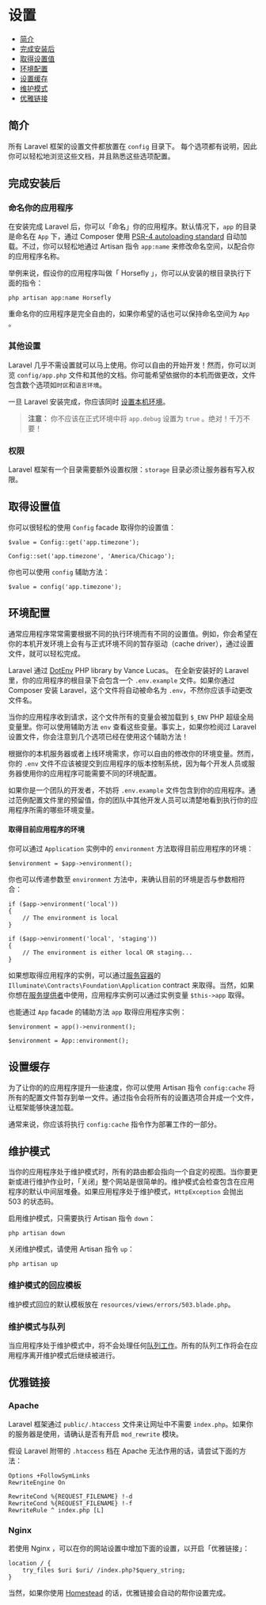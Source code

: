 # 设置

- [简介](#introduction)
- [完成安装后](#after-installation)
- [取得设置值](#accessing-configuration-values)
- [环境配置](#environment-configuration)
- [设置缓存](#configuration-caching)
- [维护模式](#maintenance-mode)
- [优雅链接](#pretty-urls)

<a name="introduction"></a>
## 简介

所有 Laravel 框架的设置文件都放置在 `config` 目录下。 每个选项都有说明，因此你可以轻松地浏览这些文档，并且熟悉这些选项配置。

<a name="after-installation"></a>
## 完成安装后

### 命名你的应用程序

在安装完成 Laravel 后，你可以「命名」你的应用程序。默认情况下，`app` 的目录是命名在 `App` 下，通过 Composer 使用 [PSR-4 autoloading standard](http://www.php-f通过ig.org/psr/psr-4/) 自动加载。不过，你可以轻松地通过 Artisan 指令 `app:name` 来修改命名空间，以配合你的应用程序名称。

举例来说，假设你的应用程序叫做「 Horsefly 」，你可以从安装的根目录执行下面的指令：

	php artisan app:name Horsefly

重命名你的应用程序是完全自由的，如果你希望的话也可以保持命名空间为 `App` 。

### 其他设置

Laravel 几乎不需设置就可以马上使用。你可以自由的开始开发！然而，你可以浏览 `config/app.php` 文件和其他的文档。你可能希望依据你的本机而做更改，文件包含数个选项如`时区`和`语言环境`。

一旦 Laravel 安装完成，你应该同时 [设置本机环境](/docs/5.0/configuration#environment-configuration)。

> **注意：** 你不应该在正式环境中将 `app.debug` 设置为 `true` 。绝对！千万不要！

<a name="permissions"></a>
### 权限

Laravel 框架有一个目录需要额外设置权限：`storage` 目录必须让服务器有写入权限。

<a name="accessing-configuration-values"></a>
## 取得设置值

你可以很轻松的使用 `Config` facade 取得你的设置值：

	$value = Config::get('app.timezone');

	Config::set('app.timezone', 'America/Chicago');

你也可以使用 `config` 辅助方法：

	$value = config('app.timezone');

<a name="environment-configuration"></a>
## 环境配置

通常应用程序常常需要根据不同的执行环境而有不同的设置值。例如，你会希望在你的本机开发环境上会有与正式环境不同的暂存驱动（cache driver），通过设置文件，就可以轻松完成。

Laravel 通过 [DotEnv](https://github.com/vlucas/phpdotenv) PHP library by Vance Lucas。 在全新安装好的 Laravel 里，你的应用程序的根目录下会包含一个 `.env.example` 文件。如果你通过 Composer 安装 Laravel，这个文件将自动被命名为 `.env`，不然你应该手动更改文件名。

当你的应用程序收到请求，这个文件所有的变量会被加载到 `$_ENV` PHP 超级全局变量里。你可以使用辅助方法 `env` 查看这些变量。事实上，如果你检阅过 Laravel 设置文件，你会注意到几个选项已经在使用这个辅助方法！

根据你的本机服务器或者上线环境需求，你可以自由的修改你的环境变量。然而， 你的 `.env`  文件不应该被提交到应用程序的版本控制系统，因为每个开发人员或服务器使用你的应用程序可能需要不同的环境配置。

如果你是一个团队的开发者，不妨将 `.env.example` 文件包含到你的应用程序。通过范例配置文件里的预留值，你的团队中其他开发人员可以清楚地看到执行你的应用程序所需的哪些环境变量。

#### 取得目前应用程序的环境

你可以通过 `Application` 实例中的 `environment` 方法取得目前应用程序的环境：

	$environment = $app->environment();

你也可以传递参数至 `environment` 方法中，来确认目前的环境是否与参数相符合：

	if ($app->environment('local'))
	{
		// The environment is local
	}

	if ($app->environment('local', 'staging'))
	{
		// The environment is either local OR staging...
	}

如果想取得应用程序的实例，可以通过[服务容器](/docs/5.0/container)的 `Illuminate\Contracts\Foundation\Application`  contract 来取得。当然，如果你想在[服务提供者](/docs/5.0/providers)中使用，应用程序实例可以通过实例变量 `$this->app` 取得。

也能通过 `App` facade 的辅助方法 `app` 取得应用程序实例：

	$environment = app()->environment();

	$environment = App::environment();

<a name="configuration-caching"></a>
## 设置缓存

为了让你的的应用程序提升一些速度，你可以使用 Artisan 指令 `config:cache`  将所有的配置文件暂存到单一文件。通过指令会将所有的设置选项合并成一个文件，让框架能够快速加载。

通常来说，你应该将执行 `config:cache` 指令作为部署工作的一部分。

<a name="maintenance-mode"></a>
## 维护模式

当你的应用程序处于维护模式时，所有的路由都会指向一个自定的视图。当你要更新或进行维护作业时，「关闭」整个网站是很简单的。维护模式会检查包含在应用程序的默认中间层堆叠。如果应用程序处于维护模式，`HttpException` 会抛出 503 的状态码。

启用维护模式，只需要执行 Artisan 指令 `down`：

	php artisan down

关闭维护模式，请使用 Artisan 指令 `up`：

	php artisan up

### 维护模式的回应模板

维护模式回应的默认模板放在 `resources/views/errors/503.blade.php`。

### 维护模式与队列

当应用程序处于维护模式中，将不会处理任何[队列工作](/docs/5.0/queues)。所有的队列工作将会在应用程序离开维护模式后继续被进行。

<a name="pretty-urls"></a>
## 优雅链接

### Apache

Laravel 框架通过 `public/.htaccess` 文件来让网址中不需要 `index.php`。如果你的服务器是使用，请确认是否有开启 `mod_rewrite` 模块。

假设 Laravel 附带的 `.htaccess` 档在 Apache 无法作用的话，请尝试下面的方法：

	Options +FollowSymLinks
	RewriteEngine On

	RewriteCond %{REQUEST_FILENAME} !-d
	RewriteCond %{REQUEST_FILENAME} !-f
	RewriteRule ^ index.php [L]

### Nginx

若使用 Nginx ，可以在你的网站设置中增加下面的设置，以开启「优雅链接」：

    location / {
        try_files $uri $uri/ /index.php?$query_string;
    }

当然，如果你使用 [Homestead](/docs/5.0/homestead) 的话，优雅链接会自动的帮你设置完成。
